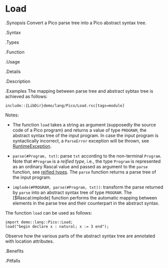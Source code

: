 # Load

.Synopsis
Convert a Pico parse tree into a Pico abstract syntax tree.

.Syntax

.Types

.Function
       
.Usage

.Details

.Description

.Examples
The mapping between parse tree and abstract sybtax tree is achieved as follows:
```rascal
include::{LibDir}demo/lang/Pico/Load.rsc[tags=module]
```

                
Notes:

*  The function `load` takes a string as argument (supposedly the source code of a Pico program) and returns a value of type `PROGRAM`,
the abstract syntax tree of the input program. In case the input program is syntactically incorrect, a `ParseError` exception will be thrown,
see [RuntimeException]((Library:RunTimeException)).

*  `parse(#Program, txt)`: parse `txt` according to the non-terminal `Program`. Note that `#Program` is a _reified type_, i.e., the type `Program` is represented as an ordinary Rascal value and passed as argument to the `parse` function,
see [reified types]((Rascal:Values-ReifiedTypes)).
The `parse` function returns a parse tree of the input program.

*  `implode(#PROGRAM, parse(#Program, txt))`: transform the parse returned by `parse` into an abstract syntax tree of type `PROGRAM`. The [$Rascal:implode] function performs the automatic mapping between elements in the parse tree and their counterpart in the abstract syntax.


The function `load` can be used as follows:
```rascal-shell
import demo::lang::Pico::Load;
load("begin declare x : natural; x := 3 end");
```

Observe how the various parts of the abstract syntax tree are annotated with location attributes.

.Benefits

.Pitfalls

